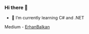 ### Hi there 👋

- 🌱 I’m currently learning C# and .NET


Medium - [ErhanBalkan](https://medium.com/@erhannbalkann) 
